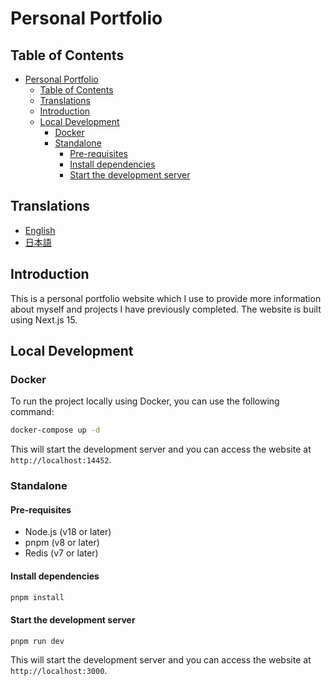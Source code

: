# Personal Portfolio

## Table of Contents

- [Personal Portfolio](#personal-portfolio)
  - [Table of Contents](#table-of-contents)
  - [Translations](#translations)
  - [Introduction](#introduction)
  - [Local Development](#local-development)
    - [Docker](#docker)
    - [Standalone](#standalone)
      - [Pre-requisites](#pre-requisites)
      - [Install dependencies](#install-dependencies)
      - [Start the development server](#start-the-development-server)

## Translations

- [English](/README.md)
- [日本語](/docs/README.ja.md)

## Introduction

This is a personal portfolio website which I use to provide more information about myself and projects I have previously completed. The website is built using Next.js 15.

## Local Development

### Docker

To run the project locally using Docker, you can use the following command:

```bash
docker-compose up -d
```

This will start the development server and you can access the website at `http://localhost:14452`.

### Standalone

#### Pre-requisites

- Node.js (v18 or later)
- pnpm (v8 or later)
- Redis (v7 or later)

#### Install dependencies

```bash
pnpm install
```

#### Start the development server

```bash
pnpm run dev
```

This will start the development server and you can access the website at `http://localhost:3000`.
